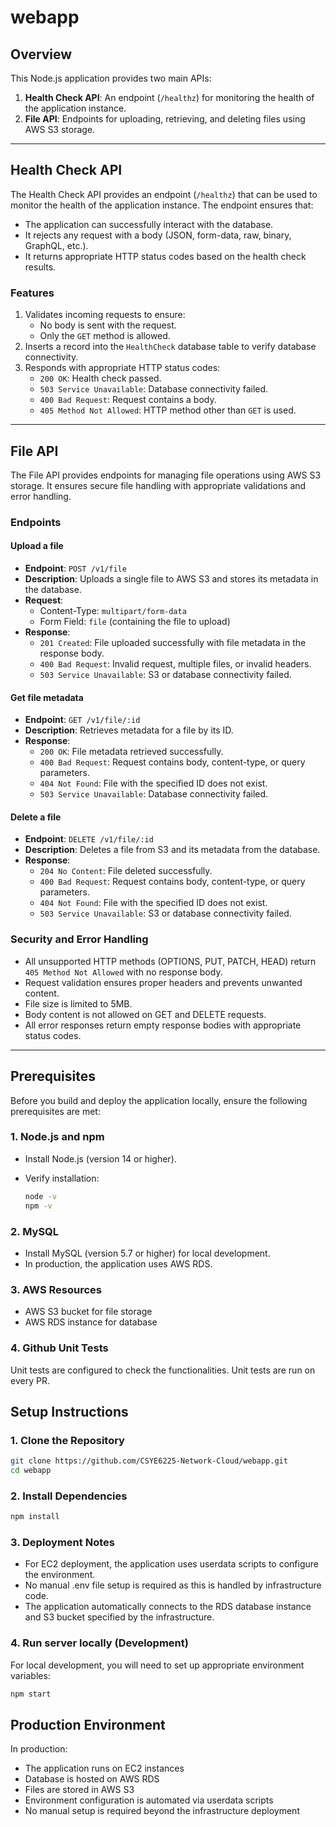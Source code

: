 # webapp

## Overview
This Node.js application provides two main APIs:

1. **Health Check API**: An endpoint (`/healthz`) for monitoring the health of the application instance.
2. **File API**: Endpoints for uploading, retrieving, and deleting files using AWS S3 storage.

---

## Health Check API
The Health Check API provides an endpoint (`/healthz`) that can be used to monitor the health of the application instance. The endpoint ensures that:
- The application can successfully interact with the database.
- It rejects any request with a body (JSON, form-data, raw, binary, GraphQL, etc.).
- It returns appropriate HTTP status codes based on the health check results.

### Features
1. Validates incoming requests to ensure:
    - No body is sent with the request.
    - Only the `GET` method is allowed.
2. Inserts a record into the `HealthCheck` database table to verify database connectivity.
3. Responds with appropriate HTTP status codes:
    - `200 OK`: Health check passed.
    - `503 Service Unavailable`: Database connectivity failed.
    - `400 Bad Request`: Request contains a body.
    - `405 Method Not Allowed`: HTTP method other than `GET` is used.

---

## File API
The File API provides endpoints for managing file operations using AWS S3 storage. It ensures secure file handling with appropriate validations and error handling.

### Endpoints

#### Upload a file
- **Endpoint**: `POST /v1/file`
- **Description**: Uploads a single file to AWS S3 and stores its metadata in the database.
- **Request**:
    - Content-Type: `multipart/form-data`
    - Form Field: `file` (containing the file to upload)
- **Response**:
    - `201 Created`: File uploaded successfully with file metadata in the response body.
    - `400 Bad Request`: Invalid request, multiple files, or invalid headers.
    - `503 Service Unavailable`: S3 or database connectivity failed.

#### Get file metadata
- **Endpoint**: `GET /v1/file/:id`
- **Description**: Retrieves metadata for a file by its ID.
- **Response**:
    - `200 OK`: File metadata retrieved successfully.
    - `400 Bad Request`: Request contains body, content-type, or query parameters.
    - `404 Not Found`: File with the specified ID does not exist.
    - `503 Service Unavailable`: Database connectivity failed.

#### Delete a file
- **Endpoint**: `DELETE /v1/file/:id`
- **Description**: Deletes a file from S3 and its metadata from the database.
- **Response**:
    - `204 No Content`: File deleted successfully.
    - `400 Bad Request`: Request contains body, content-type, or query parameters.
    - `404 Not Found`: File with the specified ID does not exist.
    - `503 Service Unavailable`: S3 or database connectivity failed.

### Security and Error Handling
- All unsupported HTTP methods (OPTIONS, PUT, PATCH, HEAD) return `405 Method Not Allowed` with no response body.
- Request validation ensures proper headers and prevents unwanted content.
- File size is limited to 5MB.
- Body content is not allowed on GET and DELETE requests.
- All error responses return empty response bodies with appropriate status codes.

---

## Prerequisites

Before you build and deploy the application locally, ensure the following prerequisites are met:

### 1. Node.js and npm

- Install Node.js (version 14 or higher).

- Verify installation:
  ```bash
  node -v
  npm -v
  ```

### 2. MySQL

- Install MySQL (version 5.7 or higher) for local development.
- In production, the application uses AWS RDS.

### 3. AWS Resources

- AWS S3 bucket for file storage
- AWS RDS instance for database

### 4. Github Unit Tests

Unit tests are configured to check the functionalities. Unit tests are run on every PR.

## Setup Instructions

### 1. Clone the Repository

```bash
git clone https://github.com/CSYE6225-Network-Cloud/webapp.git
cd webapp
```

### 2. Install Dependencies

```bash
npm install
```

### 3. Deployment Notes

- For EC2 deployment, the application uses userdata scripts to configure the environment.
- No manual .env file setup is required as this is handled by infrastructure code.
- The application automatically connects to the RDS database instance and S3 bucket specified by the infrastructure.

### 4. Run server locally (Development)

For local development, you will need to set up appropriate environment variables:

```bash
npm start
```

## Production Environment

In production:
- The application runs on EC2 instances
- Database is hosted on AWS RDS
- Files are stored in AWS S3
- Environment configuration is automated via userdata scripts
- No manual setup is required beyond the infrastructure deployment
